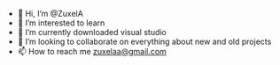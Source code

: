 - 👋 Hi, I’m @ZuxelA
- 👀 I’m interested to learn
- 🌱 I’m currently downloaded visual studio
- 💞️ I’m looking to collaborate on everything about new and old projects
- 📫 How to reach me zuxelaa@gmail.com

<!---
ZuxelA/ZuxelA is a ✨ special ✨ repository because its `README.md` (this file) appears on your GitHub profile.
You can click the Preview link to take a look at your changes.
--->
